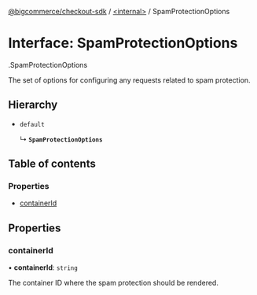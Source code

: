 [@bigcommerce/checkout-sdk](../README.md) / [<internal\>](../modules/internal_.md) / SpamProtectionOptions

# Interface: SpamProtectionOptions

[<internal>](../modules/internal_.md).SpamProtectionOptions

The set of options for configuring any requests related to spam protection.

## Hierarchy

- `default`

  ↳ **`SpamProtectionOptions`**

## Table of contents

### Properties

- [containerId](internal_.SpamProtectionOptions.md#containerid)

## Properties

### containerId

• **containerId**: `string`

The container ID where the spam protection should be rendered.
